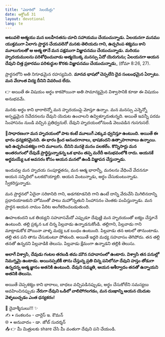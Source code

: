 ```yaml
---
title: "ఎడారిలో  సెలయేర్లు"
date: అక్టోబర్ 31
layout: devotional
lang: te
---
```


**అటువలె ఆత్మయు మన బలహీనతను చూచి సహాయము చేయుచున్నాడు. ఏలయనగా మనము యుక్తముగా ఏలాగు ప్రార్థన చేయవలెనో మనకు తెలియదు గాని, ఉచ్చరింప శక్యము కాని మూలుగులతో ఆ ఆత్మ తానే మన పక్షముగా విజ్ఞాపనము చేయుచున్నాడు. మరియు హృదయములను పరిశోధించువాడు ఆత్మయొక్క మనస్సు ఏదో యెరుగును; ఏలయనగా ఆయన దేవుని చిత్త ప్రకారము పరిశుద్ధుల కొరకు విజ్ఞాపనము చేయుచున్నాడు**_ (రోమా 8:26, 27).

ప్రార్థనలోని అతి నిగూఢమైన రహస్యమిది. **మానవ భాషలో చెప్పలేని దైవ సంబంధమైన ఏర్పాటు. మన వేదాంత విద్య దీనిని వివరించ లేదు.**

👉 అయితే ఈ విషయం అర్థం కాకపోయినా అతి సామాన్యమైన విశ్వాసానికి కూడా ఈ విషయం అనుభవమే.

మనకు అర్థం కాని భారాలెన్నో మన హృదయంపై మోస్తూ ఉన్నాం. మన మనస్సు ఎన్నెన్నో అస్పష్టమైన నివేదనలను దేవుని యెదుట ఉంచాలని ఉవ్విళ్ళూరుతున్నది. అయితే ఇవన్నీ పరమ సింహాసనం నుండి వచ్చిన ప్రతిధ్వనులే. దేవుని హృదయంలోనుండి వెలువడిన గుసగుసలే. 

**📖సాధారణంగా మన హృదయంలో పాట కంటే మూలుగే ఎక్కువ ధ్వనిస్తూ ఉంటుంది. అయితే ఈ భారం ధన్యకరమైనది. ఈ భారం క్రింద ఆనందగానాలు, భాషకందని ఉత్సాహగానాలు ఉన్నాయి. ఇది ఉచ్ఛరింపశక్యం గాని మూలుగు. దీనిని మనకై మనం పలకలేం. కొన్నిసార్లు మన అంతరంగంలో దేవుడే ప్రార్థిస్తున్నాడన్న ఒక భావం తప్ప మరేదీ అనుభవంలోకి రాదు. ఆయనకే అర్థమయ్యే ఒక అవసరం కోసం ఆయన మనలో ఉండి విజ్ఞాపన చేస్తున్నాడు.**

ఇందువల్ల మన హృదయ సంపూర్ణతను, మన ఆత్మ భారాన్నీ, మనలను వేధించే వేదననూ ఆయన సన్నిధిలో ఒలకబొయ్యాలి. ఆయన వింటున్నాడు, అర్థం చేసుకుంటున్నాడు. స్వీకరిస్తున్నాడు.

మన ప్రార్థనలో ఏదైనా సరికానిది గాని, అడగకూడనిది గాని ఉంటే దాన్ని వేరుచేసి మిగిలినదాన్ని ప్రధానయాజకుని హోమంతో పాటు మహోన్నతుని సింహాసనం చెంతకు పంపిస్తున్నాడు. మన ప్రార్థన ఆయన నామం పేరిట అంగీకరించబడుతుంది.

ఊహలకందని ఒక తియ్యని సహవాసమేదో ఎప్పుడూ దేవుణ్ణి మన హృదయంతో ఐక్యం చేస్తూనే ఉంటుంది. తల్లి ప్రక్కన ఒక చిన్న పిల్లవాడు ఉన్నాడనుకోండి. తల్లిగాని, పిల్లవాడు గాని మాట్లాడుకోక పోయినా వాళ్ళ మధ్య ఒక బంధం ఉంటుంది. పిల్లవాడు తన ఆటలో తానుంటాడు. తల్లి తన పని తాను చేసుకుంటూ పోతుంది. అయితే ఇద్దరి మధ్య సహవాసం తెగిపోదు. తన తల్లి తనతో ఉన్నదని పిల్లవాడికి తెలుసు. పిల్లవాడు క్షేమంగా ఉన్నాడని తల్లికి తెలుసు. 

**అలాగే విశ్వాసి, దేవుడు గంటల తరబడి తమ మౌన సహవాసంలో ఉంటారు. విశ్వాసి తన పనుల్లో నిమగ్నమై ఉంటాడు. అయినప్పటికీ తాను చేస్తున్న ప్రతి చిన్న పనిలోనూ దేవుని హస్తం తోడుగా ఉన్నదన్న ఆత్మ జ్ఞానం అతనికి ఉంటుంది. దేవుని సమ్మతి, ఆయన ఆశీర్వాదం తనతో ఉన్నాయని అతనికి తెలుసు.**

అయితే చెప్పశక్యం కాని భారాలు, బాధలు వచ్చిపడినప్పుడు, అర్థం చేసుకోలేని సమస్యలు ఆవహించినప్పుడు **నేరుగా దేవుని ఒడిలో వాలిపోగలగడం, మన దుఃఖాన్ని ఆయన యెదుట వెళ్ళబుచ్చడం ఎంత ధన్యకరం!**

<div class="blessing">🙏 <span class="bless-text">దైవాశ్శీసులు!!!</span> ✨</div>

<div class="credit">✍️ <span class="credit-text">▪ సంకలనం - చార్లెస్ ఇ. కౌమన్</span></div>
<div class="credit">🌐 <span class="credit-text">▪ అనువాదం - డా. జోబ్ సుదర్శన్</span></div>


<div class="share">📤 👉 <span class="share-text">మీ మిత్రులకు share చేసి మీ వంతుగా దేవుని పని చేయండి.</span></div>
